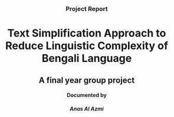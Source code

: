 <h3 align ="center" >Project Report</h3>
    <h1 align="center"> Text Simplification Approach
        to Reduce Linguistic Complexity
        of Bengali Language </h1>
    <h2 align = "center" >A final year group project </h2> 
    <h4 align = "center">Documented by <br/> <h5 align = "center">Anas Al Azmi</h5> </h4>
